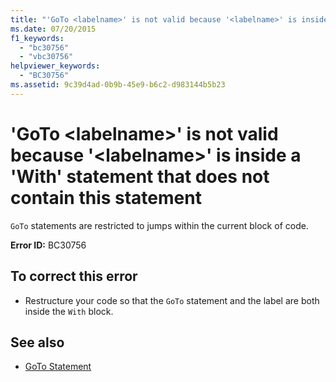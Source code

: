 ```yaml
---
title: "'GoTo <labelname>' is not valid because '<labelname>' is inside a 'With' statement that does not contain this statement"
ms.date: 07/20/2015
f1_keywords: 
  - "bc30756"
  - "vbc30756"
helpviewer_keywords: 
  - "BC30756"
ms.assetid: 9c39d4ad-0b9b-45e9-b6c2-d983144b5b23
---
```

# 'GoTo \<labelname>' is not valid because '\<labelname>' is inside a 'With' statement that does not contain this statement
`GoTo` statements are restricted to jumps within the current block of code.  
  
 **Error ID:** BC30756  
  
## To correct this error  
  
- Restructure your code so that the `GoTo` statement and the label are both inside the `With` block.  
  
## See also

- [GoTo Statement](../../visual-basic/language-reference/statements/goto-statement.md)
